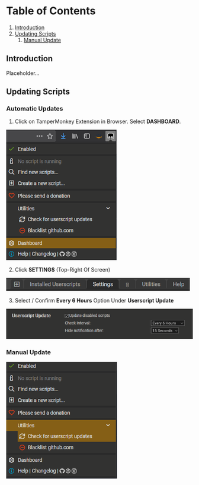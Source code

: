 # Table of Contents
1. [Introduction](#introduction)
2. [Updating Scripts](#updating-scripts)
    1. [Manual Update](#manual-update)

## Introduction
Placeholder...

## Updating Scripts

### Automatic Updates

1. Click on TamperMonkey Extension in Browser. Select **DASHBOARD**.

![TM_UPDATE_SETUP_1](https://github.com/JeysonArtiles/amzn/blob/master/.documentation/TM_UPDATE_SETUP_1.png)

2. Click **SETTINGS** (Top-Right Of Screen)

![TM_UPDATE_SETUP_2](https://github.com/JeysonArtiles/amzn/blob/master/.documentation/TM_UPDATE_SETUP_2.png)

3. Select / Confirm **Every 6 Hours** Option Under **Userscript Update**

![TM_UPDATE_SETUP_3](https://github.com/JeysonArtiles/amzn/blob/master/.documentation/TM_UPDATE_SETUP_3.png)

### Manual Update

![ManualUpdateTamperMonkey](https://github.com/JeysonArtiles/amzn/blob/master/.documentation/ManualUpdateTamperMonkey.png)
